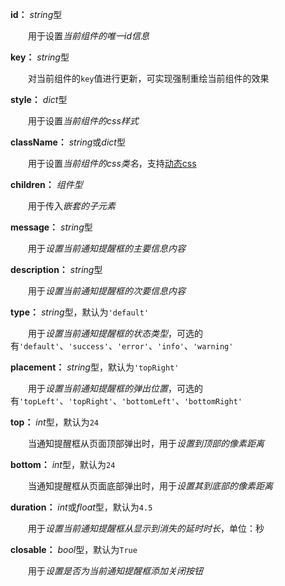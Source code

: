 **id：** *string*型

　　用于设置*当前组件的唯一id信息*

**key：** *string*型

　　对当前组件的`key`值进行更新，可实现强制重绘当前组件的效果

**style：** *dict*型

　　用于设置*当前组件的css样式*

**className：** *string*或*dict*型

　　用于设置*当前组件的css类名*，支持[动态css](/advanced-classname)

**children：** *组件型*

　　用于传入*嵌套的子元素*

**message：** *string*型

　　用于*设置当前通知提醒框的主要信息内容*

**description：** *string*型

　　用于*设置当前通知提醒框的次要信息内容*

**type：** *string*型，默认为`'default'`

　　用于*设置当前通知提醒框的状态类型*，可选的有`'default'`、`'success'`、`'error'`、`'info'`、`'warning'`

**placement：** *string*型，默认为`'topRight'`

　　用于*设置当前通知提醒框的弹出位置*，可选的有`'topLeft'`、`'topRight'`、`'bottomLeft'`、`'bottomRight'`

**top：** *int*型，默认为`24`

　　当通知提醒框从页面顶部弹出时，用于*设置到顶部的像素距离*

**bottom：** *int*型，默认为`24`

　　当通知提醒框从页面底部弹出时，用于*设置其到底部的像素距离*

**duration：** *int*或*float*型，默认为`4.5`

　　用于*设置当前通知提醒框从显示到消失的延时时长*，单位：秒

**closable：** *bool*型，默认为`True`

　　用于*设置是否为当前通知提醒框添加关闭按钮*
